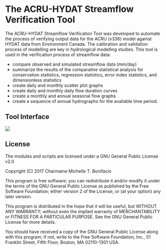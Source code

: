 # The ACRU-HYDAT Streamflow Verification Tool

The ACRU-HYDAT Streamflow Verification Tool was developed to automate the process of verifying output data for the ACRU (v336) model against HYDAT data from Environment Canada. The calibration and validation process of modelling are key in hydrological modelling studies. This tool is used in the verification process of streamflow data:

 - compare observed and simulated streamflow data (mm/day)
 - summarize the results of the comparative statistical analysis for conservation statistics, regression statistics, error index statistics, and dimensionless statistics
 - create daily and monthly scatter plot graphs
 - create daily and monthly daily flow duration curves
 - create a monthly and annual seasonal flow graphs
 - create a sequence of annual hydrographs for the available time period.

## Tool Interface

![](https://c1.staticflickr.com/6/5158/29982279462_c0e5f9c004_z.jpg)

## License

The modules and scripts are licensed under a GNU General Public License v2.0

Copyright (C) 2017 Charmaine Michelle T. Bonifacio

This program is free software; you can redistribute it and/or modify it under the terms of the GNU General Public License as published by the Free Software Foundation; either version 2 of the License, or (at your option) any later version.

This program is distributed in the hope that it will be useful, but WITHOUT ANY WARRANTY; without even the implied warranty of MERCHANTABILITY or FITNESS FOR A PARTICULAR PURPOSE. See the GNU General Public License for more details.

You should have received a copy of the GNU General Public License along with this program; if not, write to the Free Software Foundation, Inc., 51 Franklin Street, Fifth Floor, Boston, MA 02110-1301 USA.
